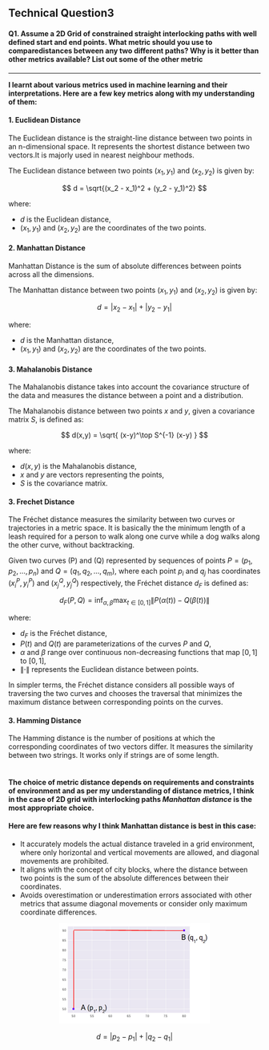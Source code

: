 ## Technical Question3 


#### Q1. Assume a 2D Grid of constrained straight interlocking paths with well defined start and end points. What metric should you use to comparedistances between any two different paths? Why is it better than other metrics available? List out some of the other metric
________
 **I learnt about various metrics used in machine learning and their interpretations. Here are a few key metrics along with my understanding of them:**
 #### 1. Euclidean Distance
  The Euclidean distance is the straight-line distance between two points in an n-dimensional space.
  It represents the shortest distance between two vectors.It is majorly used in nearest neighbour methods.
  
The Euclidean distance between two points $(x_1,y_1)$ and $(x_2,y_2)$ is given by:

$$
d = \sqrt{(x_2 - x_1)^2 + (y_2 - y_1)^2}
$$

where:
- $d$ is the Euclidean distance,
- $(x_1, y_1)$ and $(x_2, y_2)$ are the coordinates of the two points.


 #### 2. Manhattan Distance
  Manhattan Distance is the sum of absolute differences between points across all the dimensions.

  
The Manhattan distance between two points $(x_1, y_1)$ and $(x_2, y_2)$ is given by:

$$
d = |x_2 - x_1| + |y_2 - y_1|
$$

where:
- $d$ is the Manhattan distance,
- $(x_1, y_1)$ and $(x_2, y_2)$ are the coordinates of the two points.


#### 3. Mahalanobis Distance
The Mahalanobis distance takes into account the covariance structure of the data and measures the distance between a point and a distribution.

The Mahalanobis distance between two points $x$ and $y$, given a covariance matrix $S$, is defined as:

$$
d(x,y) = \sqrt{ (x-y)^\top S^{-1} (x-y) }
$$

where:
- $d(x,y)$ is the Mahalanobis distance,
- $x$ and $y$ are vectors representing the points,
- $S$ is the covariance matrix.


#### 3. Frechet Distance
The Fréchet distance measures the similarity between two curves or trajectories in a metric space. It is basically the the minimum length of a leash required for a person to walk along one curve while a dog walks along the other curve, without backtracking.

Given two curves \(P\) and \(Q\) represented by sequences of points $P = (p_1, p_2, \ldots, p_n)$ and $Q = (q_1, q_2, \ldots, q_m)$, where each point $p_i$ and $q_j$ has coordinates $(x_i^P, y_i^P)$ and $(x_j^Q, y_j^Q)$ respectively, the Fréchet distance $d_F$ is defined as:

$$
d_F(P, Q) = \inf_{\alpha, \beta} \max_{t \in [0,1]} \|P(\alpha(t)) - Q(\beta(t))\|
$$

where:
- $d_F$ is the Fréchet distance,
- $P(t)$ and $Q(t)$ are parameterizations of the curves $P$ and $Q$,
- $\alpha$ and $\beta$ range over continuous non-decreasing functions that map $[0, 1]$ to $[0, 1]$,
- $\|\cdot\|$ represents the Euclidean distance between points.

In simpler terms, the Fréchet distance considers all possible ways of traversing the two curves and chooses the traversal that minimizes the maximum distance between corresponding points on the curves.


#### 3. Hamming Distance
The Hamming distance is the number of positions at which the corresponding coordinates of two vectors differ. It measures the similarity between two strings. It works only if strings are of some length. 
<br>
<br>

#### The choice of metric distance depends on requirements and constraints of environment and as per my understanding of distance metrics, I think in the case of 2D grid with interlocking paths *Manhattan distance* is the most appropriate choice.

#### Here are few reasons why I think Manhattan distance is best in this case:
* It accurately models the actual distance traveled in a grid environment, where only horizontal and vertical movements are allowed, and diagonal movements are prohibited.
* It aligns with the concept of city blocks, where the distance between two points is the sum of the absolute differences between their coordinates.
* Avoids overestimation or underestimation errors associated with other metrics that assume diagonal movements or consider only maximum coordinate differences.

<p align="center">
  <img src="man.png" alt="Image Description" width="300" height="200">
</p>


$$
d = |p_2 - p_1| + |q_2 - q_1|
$$

